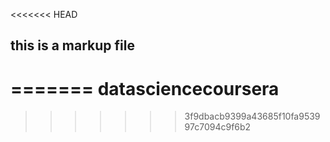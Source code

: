 <<<<<<< HEAD
## this is a markup file
=======
datasciencecoursera
===================
>>>>>>> 3f9dbacb9399a43685f10fa953997c7094c9f6b2
